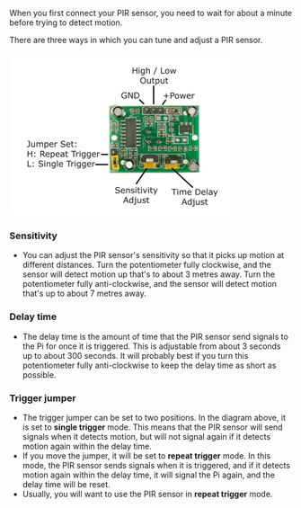 When you first connect your PIR sensor, you need to wait for about a minute before trying to detect motion.

There are three ways in which you can tune and adjust a PIR sensor.

![schematic](images/schematic.png)

### Sensitivity
- You can adjust the PIR sensor's sensitivity so that it picks up motion at different distances. Turn the potentiometer fully clockwise, and the sensor will detect motion up that's to about 3 metres away. Turn the potentiometer fully anti-clockwise, and the sensor will detect motion that's up to about 7 metres away.

### Delay time
- The delay time is the amount of time that the PIR sensor send signals to the Pi for once it is triggered. This is adjustable from about 3 seconds up to about 300 seconds. It will probably best if you turn this potentiometer fully anti-clockwise to keep the delay time as short as possible.

### Trigger jumper
- The trigger jumper can be set to two positions. In the diagram above, it is set to **single trigger** mode. This means that the PIR sensor will send signals when it detects motion, but will not signal again if it detects motion again within the delay time.
- If you move the jumper, it will be set to **repeat trigger** mode. In this mode, the PIR sensor sends signals when it is triggered, and if it detects motion again within the delay time, it will signal the Pi again, and the delay time will be reset.
- Usually, you will want to use the PIR sensor in **repeat trigger** mode.

